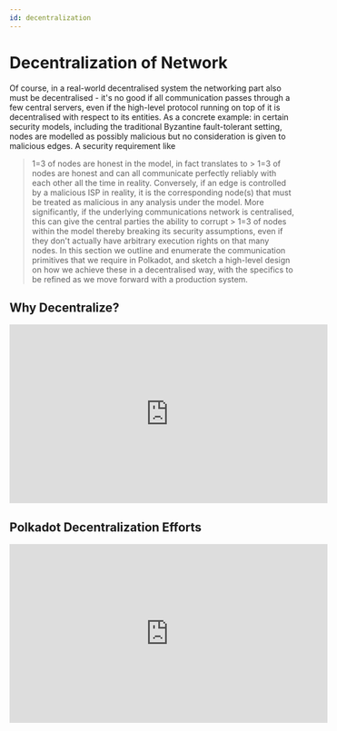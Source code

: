 ```yaml
---
id: decentralization
---
```


# Decentralization of Network

Of course, in a real-world decentralised system the networking part also must be decentralised -
it's no good if all communication passes through a few central servers, even if the high-level
protocol running on top of it is decentralised with respect to its entities. As a concrete example:
in certain security models, including the traditional Byzantine fault-tolerant setting, nodes are
modelled as possibly malicious but no consideration is given to malicious edges. A security
requirement like

> 1=3 of nodes are honest in the model, in fact translates to > 1=3 of nodes are honest and can all
> communicate perfectly reliably with each other all the time in reality. Conversely, if an edge is
> controlled by a malicious ISP in reality, it is the corresponding node(s) that must be treated as
> malicious in any analysis under the model. More significantly, if the underlying communications
> network is centralised, this can give the central parties the ability to corrupt > 1=3 of nodes
> within the model thereby breaking its security assumptions, even if they don't actually have
> arbitrary execution rights on that many nodes. In this section we outline and enumerate the
> communication primitives that we require in Polkadot, and sketch a high-level design on how we
> achieve these in a decentralised way, with the specifics to be refined as we move forward with a
> production system.

## Why Decentralize?

<iframe width="560" height="315" src="https://www.youtube.com/embed/-xOK970mS14" title="YouTube video player" frameborder="0" allow="accelerometer; autoplay; clipboard-write; encrypted-media; gyroscope; picture-in-picture" allowfullscreen></iframe>

## Polkadot Decentralization Efforts

<iframe width="560" height="315" src="https://www.youtube.com/embed/Zub9TCWQbf8" title="YouTube video player" frameborder="0" allow="accelerometer; autoplay; clipboard-write; encrypted-media; gyroscope; picture-in-picture" allowfullscreen></iframe>

